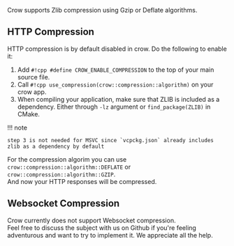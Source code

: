 Crow supports Zlib compression using Gzip or Deflate algorithms.

## HTTP Compression
HTTP compression is by default disabled in crow. Do the following to enable it: <br>
1. Add `#!cpp #define CROW_ENABLE_COMPRESSION` to the top of your main source file.
2. Call `#!cpp use_compression(crow::compression::algorithm)` on your crow app.
3. When compiling your application, make sure that ZLIB is included as a dependency. Either through `-lz` argument or `find_package(ZLIB)` in CMake.

!!! note

    step 3 is not needed for MSVC since `vcpckg.json` already includes zlib as a dependency by default

For the compression algorim you can use `crow::compression::algorithm::DEFLATE` or `crow::compression::algorithm::GZIP`.<br>
And now your HTTP responses will be compressed.

## Websocket Compression
Crow currently does not support Websocket compression.<br>
Feel free to discuss the subject with us on Github if you're feeling adventurous and want to try to implement it. We appreciate all the help.

